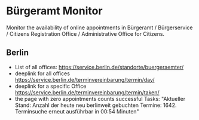 # Bürgeramt Monitor

Monitor the availability of online appointments in Bürgeramt / Bürgerservice / Citizens Registration Office / Administrative Office for Citizens.

## Berlin

- List of all offices: https://service.berlin.de/standorte/buergeraemter/
- deeplink for all offices  https://service.berlin.de/terminvereinbarung/termin/day/
- deeplink for a specific Office https://service.berlin.de/terminvereinbarung/termin/taken/
- the page with zero appointments counts successful Tasks: "Aktueller Stand:
Anzahl der heute neu berlinweit gebuchten Termine: 1642. Terminsuche erneut ausführbar in 00:54 Minuten"
